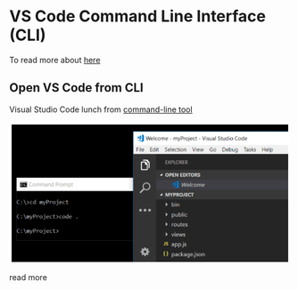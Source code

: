 # VS Code Command Line Interface (CLI)

To read more about [here](https://code.visualstudio.com/docs/editor/command-line)

## Open VS Code from CLI

Visual Studio Code lunch from [command-line tool](https://code.visualstudio.com/docs/editor/command-line#_launching-from-command-line)

![VSCodeOpenCli](https://github.com/MofaggolHoshen/Exercises/blob/master/ThinkThrough/VSCodeTricsTrips/VsCodeLaunchingFromCommandLine.PNG)

read more
